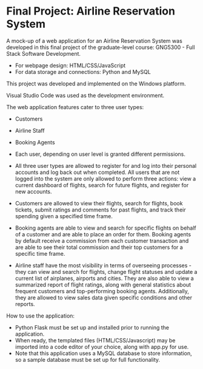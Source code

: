 # Final Project: Airline Reservation System

A mock-up of a web application for an Airline Reservation System was developed in this final project of the graduate-level course: GNG5300 - Full Stack Software Development.

* For webpage design: HTML/CSS/JavaScript  
* For data storage and connections: Python and MySQL

This project was developed and implemented on the Windows platform. 

Visual Studio Code was used as the development environment.

The web application features cater to three user types: 
*	Customers
*	Airline Staff 
*	Booking Agents

*	Each user, depending on user level is granted different permissions. 
*	All three user types are allowed to register for and log into their personal accounts and log back out when completed. All users that are not logged into the system are only allowed to perform three actions: view a current dashboard of flights, search for future flights, and register for new accounts. 
*	Customers are allowed to view their flights, search for flights, book tickets, submit ratings and comments for past flights, and track their spending given a specified time frame. 
*	Booking agents are able to view and search for specific flights on behalf of a customer and are able to place an order for them. Booking agents by default receive a commission from each customer transaction and are able to see their total commission and their top customers for a specific time frame. 
*	Airline staff have the most visibility in terms of overseeing processes - they can view and search for flights, change flight statuses and update a current list of airplanes, airports and cities. They are also able to view a summarized report of flight ratings, along with general statistics about frequent customers and top-performing booking agents. Additionally, they are allowed to view sales data given specific conditions and other reports. 

How to use the application: 
*	Python Flask must be set up and installed prior to running the application. 
*	When ready, the templated files (HTML/CSS/Javascript) may be imported into a code editor of your choice, along with app.py for use. 
*	Note that this application uses a MySQL database to store information, so a sample database must be set up for full functionality.

 
